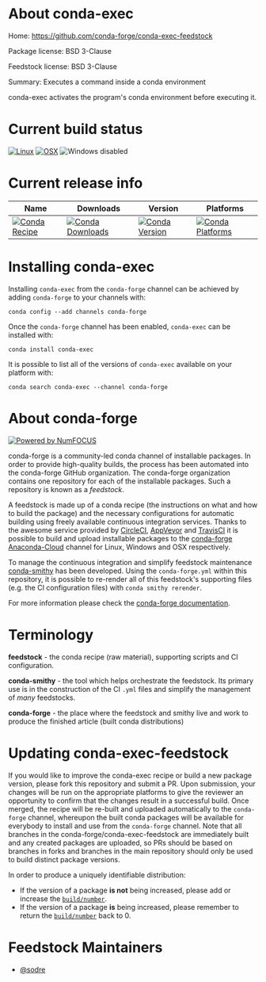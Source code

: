 <!--
# -*- mode: jinja -*-
-->

About conda-exec
================

Home: https://github.com/conda-forge/conda-exec-feedstock

Package license: BSD 3-Clause

Feedstock license: BSD 3-Clause

Summary: Executes a command inside a conda environment

conda-exec activates the program's conda environment before executing it.


Current build status
====================

[![Linux](https://img.shields.io/circleci/project/github/conda-forge/conda-exec-feedstock/master.svg?label=Linux)](https://circleci.com/gh/conda-forge/conda-exec-feedstock)
[![OSX](https://img.shields.io/travis/conda-forge/conda-exec-feedstock/master.svg?label=macOS)](https://travis-ci.org/conda-forge/conda-exec-feedstock)
![Windows disabled](https://img.shields.io/badge/Windows-disabled-lightgrey.svg)

Current release info
====================

| Name | Downloads | Version | Platforms |
| --- | --- | --- | --- |
| [![Conda Recipe](https://img.shields.io/badge/recipe-conda--exec-green.svg)](https://anaconda.org/conda-forge/conda-exec) | [![Conda Downloads](https://img.shields.io/conda/dn/conda-forge/conda-exec.svg)](https://anaconda.org/conda-forge/conda-exec) | [![Conda Version](https://img.shields.io/conda/vn/conda-forge/conda-exec.svg)](https://anaconda.org/conda-forge/conda-exec) | [![Conda Platforms](https://img.shields.io/conda/pn/conda-forge/conda-exec.svg)](https://anaconda.org/conda-forge/conda-exec) |

Installing conda-exec
=====================

Installing `conda-exec` from the `conda-forge` channel can be achieved by adding `conda-forge` to your channels with:

```
conda config --add channels conda-forge
```

Once the `conda-forge` channel has been enabled, `conda-exec` can be installed with:

```
conda install conda-exec
```

It is possible to list all of the versions of `conda-exec` available on your platform with:

```
conda search conda-exec --channel conda-forge
```


About conda-forge
=================

[![Powered by NumFOCUS](https://img.shields.io/badge/powered%20by-NumFOCUS-orange.svg?style=flat&colorA=E1523D&colorB=007D8A)](http://numfocus.org)

conda-forge is a community-led conda channel of installable packages.
In order to provide high-quality builds, the process has been automated into the
conda-forge GitHub organization. The conda-forge organization contains one repository
for each of the installable packages. Such a repository is known as a *feedstock*.

A feedstock is made up of a conda recipe (the instructions on what and how to build
the package) and the necessary configurations for automatic building using freely
available continuous integration services. Thanks to the awesome service provided by
[CircleCI](https://circleci.com/), [AppVeyor](https://www.appveyor.com/)
and [TravisCI](https://travis-ci.org/) it is possible to build and upload installable
packages to the [conda-forge](https://anaconda.org/conda-forge)
[Anaconda-Cloud](https://anaconda.org/) channel for Linux, Windows and OSX respectively.

To manage the continuous integration and simplify feedstock maintenance
[conda-smithy](https://github.com/conda-forge/conda-smithy) has been developed.
Using the ``conda-forge.yml`` within this repository, it is possible to re-render all of
this feedstock's supporting files (e.g. the CI configuration files) with ``conda smithy rerender``.

For more information please check the [conda-forge documentation](https://conda-forge.org/docs/).

Terminology
===========

**feedstock** - the conda recipe (raw material), supporting scripts and CI configuration.

**conda-smithy** - the tool which helps orchestrate the feedstock.
                   Its primary use is in the construction of the CI ``.yml`` files
                   and simplify the management of *many* feedstocks.

**conda-forge** - the place where the feedstock and smithy live and work to
                  produce the finished article (built conda distributions)


Updating conda-exec-feedstock
=============================

If you would like to improve the conda-exec recipe or build a new
package version, please fork this repository and submit a PR. Upon submission,
your changes will be run on the appropriate platforms to give the reviewer an
opportunity to confirm that the changes result in a successful build. Once
merged, the recipe will be re-built and uploaded automatically to the
`conda-forge` channel, whereupon the built conda packages will be available for
everybody to install and use from the `conda-forge` channel.
Note that all branches in the conda-forge/conda-exec-feedstock are
immediately built and any created packages are uploaded, so PRs should be based
on branches in forks and branches in the main repository should only be used to
build distinct package versions.

In order to produce a uniquely identifiable distribution:
 * If the version of a package **is not** being increased, please add or increase
   the [``build/number``](https://conda.io/docs/user-guide/tasks/build-packages/define-metadata.html#build-number-and-string).
 * If the version of a package **is** being increased, please remember to return
   the [``build/number``](https://conda.io/docs/user-guide/tasks/build-packages/define-metadata.html#build-number-and-string)
   back to 0.

Feedstock Maintainers
=====================

* [@sodre](https://github.com/sodre/)

